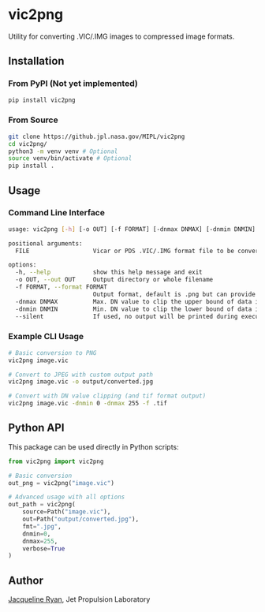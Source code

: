 # vic2png
Utility for converting .VIC/.IMG images to compressed image formats.

## Installation

### From PyPI (Not yet implemented)
```bash
pip install vic2png
```

### From Source
```bash
git clone https://github.jpl.nasa.gov/MIPL/vic2png
cd vic2png/
python3 -m venv venv # Optional
source venv/bin/activate # Optional
pip install .
```

## Usage

### Command Line Interface

```bash
usage: vic2png [-h] [-o OUT] [-f FORMAT] [-dnmax DNMAX] [-dnmin DNMIN] [--silent] FILE

positional arguments:
  FILE                  Vicar or PDS .VIC/.IMG format file to be converted

options:
  -h, --help            show this help message and exit
  -o OUT, --out OUT     Output directory or whole filename
  -f FORMAT, --format FORMAT
                        Output format, default is .png but can provide jpg or tif
  -dnmax DNMAX          Max. DN value to clip the upper bound of data in the input image.
  -dnmin DNMIN          Min. DN value to clip the lower bound of data in the input image.
  --silent              If used, no output will be printed during execution.
```

### Example CLI Usage

```bash
# Basic conversion to PNG
vic2png image.vic

# Convert to JPEG with custom output path
vic2png image.vic -o output/converted.jpg

# Convert with DN value clipping (and tif format output)
vic2png image.vic -dnmin 0 -dnmax 255 -f .tif
```

## Python API

This package can be used directly in Python scripts:

```python
from vic2png import vic2png

# Basic conversion
out_png = vic2png("image.vic")

# Advanced usage with all options
out_path = vic2png(
    source=Path("image.vic"),
    out=Path("output/converted.jpg"),
    fmt=".jpg",
    dnmin=0,
    dnmax=255,
    verbose=True
)
```

## Author

[Jacqueline Ryan](mailto:Jacqueline.Ryan@jpl.caltech.edu), Jet Propulsion Laboratory